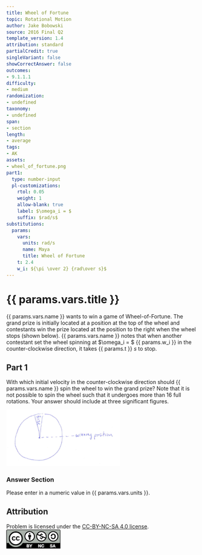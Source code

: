 ```yaml
---
title: Wheel of Fortune
topic: Rotational Motion
author: Jake Bobowski
source: 2016 Final Q2
template_version: 1.4
attribution: standard
partialCredit: true
singleVariant: false
showCorrectAnswer: false
outcomes:
- 9.1.1.1
difficulty:
- medium
randomization:
- undefined
taxonomy:
- undefined
span:
- section
length:
- average
tags:
- AK
assets:
- wheel_of_fortune.png
part1:
  type: number-input
  pl-customizations:
    rtol: 0.05
    weight: 1
    allow-blank: true
    label: $\omega_i = $
    suffix: $rad/s$
substitutions:
  params:
    vars:
      units: rad/s
      name: Maya
      title: Wheel of Fortune
    t: 2.4
    w_i: ${\pi \over 2} {rad\over s}$
---
```

# {{ params.vars.title }}
{{ params.vars.name }} wants to win a game of Wheel-of-Fortune.
The grand prize is initially located at a position at the top of the wheel and contestants win the prize located at the position to the right when the wheel stops (shown below).
{{ params.vars.name }} notes that when another contestant set the wheel spinning at $\omega_i = $ {{ params.w_i }} in the counter-clockwise direction, it takes {{ params.t }} $s$ to stop.

## Part 1

With which initial velocity in the counter-clockwise direction should {{ params.vars.name }} spin the wheel to win the grand prize? Note that it is not possible to spin the wheel such that it undergoes more than 16 full rotations. Your answer should include at three significant figures.

<img src="wheel_of_fortune.png" alt="Image of a wheel showing the prize to be at the top (0 degrees) and the winning section to be on the right (90 degrees clockwise)." width=300>

### Answer Section

Please enter in a numeric value in {{ params.vars.units }}.

## Attribution

Problem is licensed under the [CC-BY-NC-SA 4.0 license](https://creativecommons.org/licenses/by-nc-sa/4.0/).<br> ![The Creative Commons 4.0 license requiring attribution-BY, non-commercial-NC, and share-alike-SA license.](https://raw.githubusercontent.com/firasm/bits/master/by-nc-sa.png)